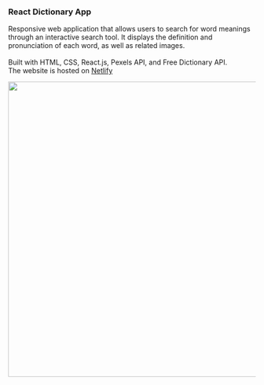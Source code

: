 ### React Dictionary App
<p>
  Responsive web application that allows users to search for word meanings through an interactive search tool. It displays the definition and pronunciation of each word, as well as related images. </br></br>
  Built with HTML, CSS, React.js, Pexels API, and Free Dictionary API. </br>
  The website is hosted on <a href="https://my-super-dictionary.netlify.app/">Netlify</a>
</p>

<img src="images/projects/react-dictionary.png" alt="" width="600">

